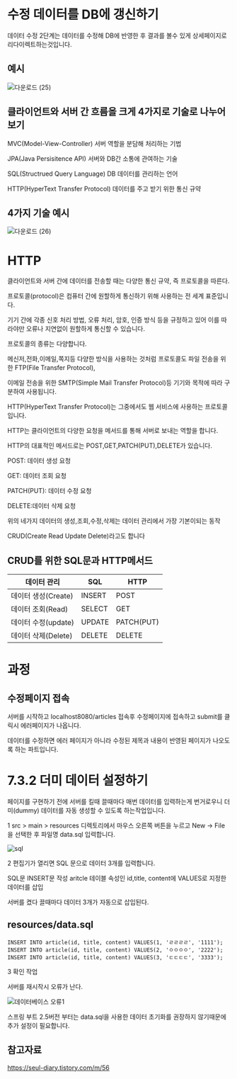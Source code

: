 수정 데이터를 DB에 갱신하기
===

데이터 수정 2단계는 데이터를 수정해 DB에 반영한 후 결과를 볼수 있게 상세페이지로 리다이렉트하는것입니다.

예시
---

![다운로드 (25)](https://github.com/user-attachments/assets/d4cb0049-4050-497f-9ee2-063d03be3e40)

클라이언트와 서버 간 흐름을 크게 4가지로 기술로 나누어 보기
---

MVC(Model-View-Controller) 서버 역할을 분담해 처리하는 기법

JPA(Java Persisitence API) 서버와 DB간 소통에 관여하는 기술

SQL(Structrued Query Language) DB 데이터를 관리하는 언어

HTTP(HyperText Transfer Protocol) 데이터를 주고 받기 위한 통신 규약

4가지 기술 예시
---

![다운로드 (26)](https://github.com/user-attachments/assets/f4b167f7-d78b-4dbe-b816-45be57fc71e7)

HTTP
===

클라이언트와 서버 간에 데이터를 전송할 때는 다양한 통신 규약, 즉 프로토콜을 따른다.

프로토콜(protocol)은 컴퓨터 간에 원할하게 통신하기 위해 사용하는 전 세계 표준입니다.

기기 간에 각종 신호 처리 방법, 오류 처리, 암호, 인증 방식 등을 규정하고 있어 이를 따라야만 오류나 지연없이 원할하게 통신할 수 있습니다.

프로토콜의 종류는 다양합니다.

메신저,전화,이메일,쪽지등 다양한 방식을 사용하는 것처럼 프로토콜도 파일 전송을 위한 FTP(File Transfer Protocol), 

이메일 전송을 위한 SMTP(Simple Mail Transfer Protocol)등 기기와 목적에 따라 구분하여 사용됩니다.

HTTP(HyperText Transfer Protocol)는 그중에서도 웹 서비스에 사용하는 프로토콜입니다.

HTTP는 클라이언트의 다양한 요청을 메서드를 통해 서버로 보내는 역할을 합니다.

HTTP의 대표적인 메서드로는 POST,GET,PATCH(PUT),DELETE가 있습니다.

POST: 데이터 생성 요청

GET: 데이터 조회 요청

PATCH(PUT): 데이터 수정 요청

DELETE:데이터 삭제 요청

위의 네가지 데이터의 생성,조회,수정,삭제는 데이터 관리에서 가장 기본이되는 동작

CRUD(Create Read Update Delete)라고도 합니다


CRUD를 위한 SQL문과  HTTP메서드
---


|데이터 관리 | SQL |HTTP|
|------|---|---|
|데이터 생성(Create)|INSERT|POST|
|데이터 조회(Read)|SELECT|GET|
|데이터 수정(update)|UPDATE|PATCH(PUT)|
|데이터 삭제(Delete)|DELETE|DELETE|

과정
===

수정페이지 접속
--

서버를 시작하고 localhost8080/articles 접속후 수정페이지에 접속하고 submit를 클릭시 에러페이지가 나옵니다.

데이터를 수정하면 에러 페이지가 아니라 수정된 제목과 내용이 반영된 페이지가 나오도록 하는 파트입니다.

7.3.2 더미 데이터 설정하기
===

페이지를 구현하기 전에 서버를 킬때 끌때마다 매번 데이터를 입력하는게 번거로우니 더미(dummy) 데이터를 자동 생성할 수 있도록 하는작업입니다.

1 src > main > resources 디렉토리에서 마우스 오른쪽 버튼을 누르고 New -> File을 선택한 후 파일명 data.sql 입력합니다.

![sql](https://github.com/user-attachments/assets/a07e9c23-de10-433e-bb3d-c74d41fe97f7)

2 편집기가 열리면 SQL 문으로 데이터 3개를 입력합니다.

SQL문 INSERT문 작성  aritcle 테이블 속성인 id,title, content에 VALUES로 지정한 데이터를 삽입

서버를 켰다 끌때마다 데이터 3개가 자동으로 삽입된다.

resources/data.sql
--

    INSERT INTO article(id, title, content) VALUES(1, 'ㄹㄹㄹㄹ', '1111');
    INSERT INTO article(id, title, content) VALUES(2, 'ㅇㅇㅇㅇ', '2222');
    INSERT INTO article(id, title, content) VALUES(3, 'ㄷㄷㄷㄷ', '3333');

3 확인 작업

서버를 재시작시 오류가 난다.

![데이터베이스 오류1](https://github.com/user-attachments/assets/ee50dfc3-cc69-4dcc-8adf-e5be0e692018)

스프링 부트 2.5버전 부터는 data.sql을 사용한 데이터 초기화를 권장하지 않기때문에 추가 설정이 필요합니다.






참고자료
---

https://seul-diary.tistory.com/m/56
